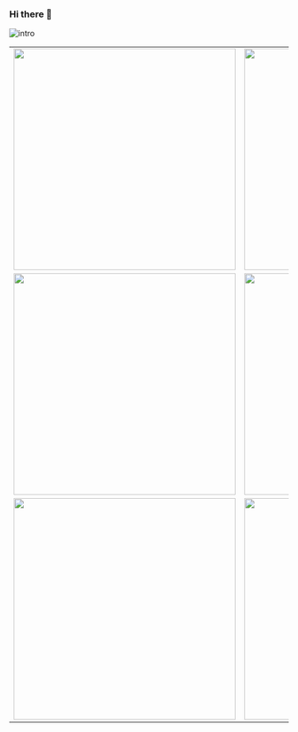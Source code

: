 ### Hi there 👋 
![intro](https://user-images.githubusercontent.com/50753891/147422147-5176d86f-337d-4739-9da2-7e3b9b591dbf.gif)

|  |   |
| ------------------------------------------------ | ----------------------------------------------- |
|<img src="https://user-images.githubusercontent.com/50753891/147324071-4c47c442-e92a-491d-a3e6-8e8db55f888f.gif" width="400" height="400">| <img src="https://user-images.githubusercontent.com/50753891/147324213-e24e9bba-c5f4-4947-bd51-d401ade7db2f.gif" width="400" height="400"> |
| <img src="https://user-images.githubusercontent.com/50753891/147420190-8e455386-9d44-4c0c-a534-9fb68ecf725e.gif" width="400" height="400"> | <img src="https://user-images.githubusercontent.com/50753891/147422263-edcf0598-e0ea-4b32-b667-8281126b9b81.gif" width="400" height="400"> |
|<img src="https://user-images.githubusercontent.com/50753891/147324909-504ba7cc-a3ca-4a0e-b51b-e2f1e6d584fe.gif" width="400" height="400"> | <img src="https://user-images.githubusercontent.com/50753891/147325085-1d1f5510-32ae-4c7c-8239-a0309888e7a6.gif" width="400" height="400"> |




